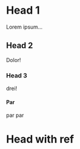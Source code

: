 Head 1
======

Lorem ipsum...

Head 2
------

Dolor!

### Head 3

drei!

#### Par

par par

Head with ref <a name="refname"></a>
====================================
